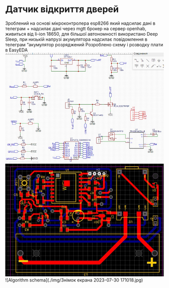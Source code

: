 # Датчик відкриття дверей
Зроблений на основі мікроконтролера esp8266 який надсилає дані в телеграм + надсилає дані через mgtt брокер на сервер openhab, живиться від li-ion 18650, для більшої автономності використано Deep Sleep, при низькій напрузі акумулятора надсилає повідомлення в телеграм “акумулятор розряджений
Розроблено схему і розводку плати в EasyEDA
![Algorithm schema](./img/schema.jpg)
![Algorithm schema](./img/pcb.jpg)
![Algorithm schema](./img/Знімок екрана 2023-07-30 171018.jpg)
